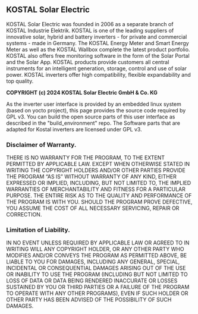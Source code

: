 ## KOSTAL Solar Electric

KOSTAL Solar Electric was founded in 2006 as a separate branch of KOSTAL Industrie Elektrik.
KOSTAL is one of the leading suppliers of innovative solar, hybrid and battery inverters - for private and commercial systems - made in Germany. The KOSTAL Energy Meter and Smart Energy Meter as well as the KOSTAL Wallbox complete the latest product portfolio. KOSTAL also offers free monitoring software in the form of the Solar Portal and the Solar App.
KOSTAL products provide customers all central instruments for an intelligent generation, storage, control and use of solar power. KOSTAL inverters offer high compatibility, flexible expandability and top quality.


**COPYRIGHT (c) 2024 KOSTAL Solar Electric GmbH & Co. KG**

As the inverter user interface is provided by an embedded linux system (based on yocto project), this page provides the source code required by GPL v3.
You can build the open source parts of this user interface as described in the "build_environment" repo.
The Software parts that are adapted for Kostal inverters are licensed under GPL v3.


### Disclaimer of Warranty.

THERE IS NO WARRANTY FOR THE PROGRAM, TO THE EXTENT PERMITTED BY APPLICABLE LAW. EXCEPT WHEN OTHERWISE STATED IN WRITING THE COPYRIGHT HOLDERS AND/OR OTHER PARTIES PROVIDE THE PROGRAM “AS IS” WITHOUT WARRANTY OF ANY KIND, EITHER EXPRESSED OR IMPLIED, INCLUDING, BUT NOT LIMITED TO, THE IMPLIED WARRANTIES OF MERCHANTABILITY AND FITNESS FOR A PARTICULAR PURPOSE. THE ENTIRE RISK AS TO THE QUALITY AND PERFORMANCE OF THE PROGRAM IS WITH YOU. SHOULD THE PROGRAM PROVE DEFECTIVE, YOU ASSUME THE COST OF ALL NECESSARY SERVICING, REPAIR OR CORRECTION.

### Limitation of Liability.

IN NO EVENT UNLESS REQUIRED BY APPLICABLE LAW OR AGREED TO IN WRITING WILL ANY COPYRIGHT HOLDER, OR ANY OTHER PARTY WHO MODIFIES AND/OR CONVEYS THE PROGRAM AS PERMITTED ABOVE, BE LIABLE TO YOU FOR DAMAGES, INCLUDING ANY GENERAL, SPECIAL, INCIDENTAL OR CONSEQUENTIAL DAMAGES ARISING OUT OF THE USE OR INABILITY TO USE THE PROGRAM (INCLUDING BUT NOT LIMITED TO LOSS OF DATA OR DATA BEING RENDERED INACCURATE OR LOSSES SUSTAINED BY YOU OR THIRD PARTIES OR A FAILURE OF THE PROGRAM TO OPERATE WITH ANY OTHER PROGRAMS), EVEN IF SUCH HOLDER OR OTHER PARTY HAS BEEN ADVISED OF THE POSSIBILITY OF SUCH DAMAGES.
